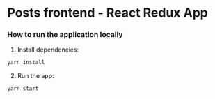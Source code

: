 # Posts frontend - React Redux App

### How to run the application locally
1. Install dependencies:
```bash
yarn install
```

2. Run the app:
```bash
yarn start
```
